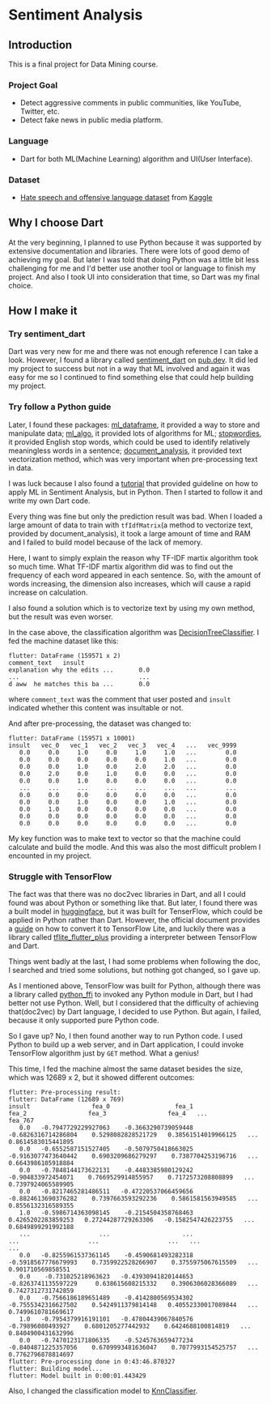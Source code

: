 # Sentiment Analysis

## Introduction

This is a final project for Data Mining course.

### Project Goal
- Detect aggressive comments in public communities, like YouTube, Twitter, etc.
- Detect fake news in public media platform.

### Language
- Dart for both ML(Machine Learning) algorithm and UI(User Interface).

### Dataset
- [Hate speech and offensive language dataset](https://www.kaggle.com/datasets/mrmorj/hate-speech-and-offensive-language-dataset) from [Kaggle](https://www.kaggle.com/)

## Why I choose Dart

At the very beginning, I planned to use Python because it was supported by extensive documentation and libraries. There were lots of good demo of achieving my goal.
But later I was told that doing Python was a little bit less challenging for me and I'd better use another tool or language to finish my project.
And also I took UI into consideration that time, so Dart was my final choice.

## How I make it

### Try sentiment_dart
Dart was very new for me and there was not enough reference I can take a look. However, I found a library called [sentiment_dart](https://pub.dev/packages/sentiment_dart) on [pub.dev](https://pub.dev/packages). It did led my project to success but not in a way that ML involved and again it was easy for me so I continued to find something else that could help building my project.

### Try follow a Python guide
Later, I found these packages: [ml_dataframe](https://pub.dev/packages/ml_dataframe), it provided a way to store and manipulate data; [ml_algo](https://pub.dev/packages/ml_algo), it provided lots of algorithms for ML; [stopwordies](https://pub.dev/packages/stopwordies), it provided English stop words, which could be used to identify relatively meaningless words in a sentence; [document_analysis](https://pub.dev/packages/document_analysis), it provided text vectorization method, which was very important when pre-processing text in data.

I was luck because I also found a [tutorial](https://www.kaggle.com/code/ashokkumarpalivela/sentiment-analysis-with-machine-learning/notebook) that provided guideline on how to apply ML in Sentiment Analysis, but in Python.
Then I started to follow it and write my own Dart code.

Every thing was fine but only the prediction result was bad. When I loaded a large amount of data to train with `tfIdfMatrix`(a method to vectorize text, provided by document_analysis), it took a large amount of time and RAM and I failed to build model because of the lack of memory.

Here, I want to simply explain the reason why TF-IDF martix algorithm took so much time. What TF-IDF martix algorithm did was to find out the frequency of each word appeared in each sentence. So, with the amount of words increasing, the dimension also increases, which will cause a rapid increase on calculation.

I also found a solution which is to vectorize text by using my own method, but the result was even worser.

In the case above, the classification algorithm was [DecisionTreeClassifier](https://pub.dev/documentation/ml_algo/latest/ml_algo/DecisionTreeClassifier-class.html). I fed the machine dataset like this:

```
flutter: DataFrame (159571 x 2)
comment_text   insult
explanation why the edits ...       0.0
...                                 ...
d aww  he matches this ba ...       0.0
```

where `comment_text` was the comment that user posted and `insult` indicated whether this content was insultable or not.

And after pre-processing, the dataset was changed to:

```
flutter: DataFrame (159571 x 10001)
insult   vec_0   vec_1   vec_2   vec_3   vec_4   ...   vec_9999
   0.0     0.0     1.0     0.0     1.0     1.0   ...        0.0
   0.0     0.0     0.0     0.0     0.0     1.0   ...        0.0
   0.0     0.0     1.0     0.0     2.0     2.0   ...        0.0
   0.0     2.0     0.0     1.0     0.0     0.0   ...        0.0
   0.0     0.0     1.0     0.0     0.0     0.0   ...        0.0
   ...     ...     ...     ...     ...     ...   ...        ...
   0.0     0.0     0.0     0.0     0.0     0.0   ...        0.0
   0.0     0.0     1.0     0.0     0.0     1.0   ...        0.0
   0.0     1.0     0.0     0.0     0.0     0.0   ...        0.0
   0.0     0.0     0.0     0.0     0.0     0.0   ...        0.0
   0.0     0.0     0.0     0.0     0.0     0.0   ...        0.0
```

My key function was to make text to vector so that the machine could calculate and build the modle. And this was also the most difficult problem I encounted in my project.

### Struggle with TensorFlow
The fact was that there was no doc2vec libraries in Dart, and all I could found was about Python or something like that.
But later, I found there was a built model in [huggingface](https://huggingface.co/bert-base-uncased), but it was built for TenserFlow, which could be applied in Python rather than Dart. However, the official document provides a [guide](https://huggingface.co/docs/optimum/exporters/tflite/usage_guides/export_a_model) on how to convert it to TensorFlow Lite, and luckily there was a library called [tflite_flutter_plus](https://pub.dev/packages/tflite_flutter_plus) providing a interpreter between TensorFlow and Dart.

Things went badly at the last, I had some problems when following the doc, I searched and tried some solutions, but nothing got changed, so I gave up.

As I mentioned above, TensorFlow was built for Python, although there was a library called [python_ffi](https://pub.dev/packages/python_ffi) to invoked any Python module in Dart, but I had better not use Python. Well, but I considered that the difficulty of achieving that(doc2vec) by Dart language, I decided to use Python. But again, I failed, because it only supported pure Python code.

So I gave up? No, I then found another way to run Python code. I used Python to build up a web server, and in Dart application, I could invoke TensorFlow algorithm just by `GET` method. What a genius!

This time, I fed the machine almost the same dataset besides the size, which was 12689 x 2, but it showed different outcomes:

```
flutter: Pre-processing result:
flutter: DataFrame (12689 x 769)
insult                 fea_0                  fea_1                 fea_2                 fea_3                 fea_4   ...              fea_767
   0.0   -0.7947729229927063    -0.3663290739059448   -0.6826316714286804    0.5298082828521729   0.38561514019966125   ...   0.8614583015441895
   0.0   -0.6552587151527405    -0.5079750418663025   -0.9163077473640442    0.6903209686279297    0.7387704253196716   ...   0.6643986105918884
   0.0   -0.7848144173622131    -0.4483385980129242    -0.904833972454071    0.7669529914855957    0.7172573208808899   ...   0.7397924065589905
   0.0   -0.8217465281486511   -0.47220537066459656   -0.8824613690376282    0.7397663593292236    0.5861581563949585   ...   0.8556132316589355
   1.0   -0.5986714363098145    -0.2154504358768463    0.4265202283859253   0.27244287729263306   -0.1582547426223755   ...   0.6849899291992188
   ...                   ...                    ...                   ...                   ...                   ...   ...                  ...
   0.0   -0.8255961537361145    -0.4590681493282318   -0.5918567776679993    0.7359922528266907    0.3755975067615509   ...    0.901710569858551
   0.0    -0.731025218963623   -0.43930941820144653   -0.8263741135597229     0.638615608215332    0.3906306028366089   ...   0.7427312731742859
   0.0   -0.7566186189651489    -0.4142800569534302   -0.7555342316627502    0.5424911379814148   0.40552330017089844   ...   0.7499610781669617
   1.0   -0.7954379916191101   -0.47804439067840576     -0.79896080493927    0.6801205277442932    0.6424688100814819   ...   0.8404900431632996
   0.0   -0.7470123171806335    -0.5245763659477234   -0.8404871225357056    0.6709993481636047    0.7077993154525757   ...   0.7762796878814697
flutter: Pre-processing done in 0:43:46.870327
flutter: Building model...
flutter: Model built in 0:00:01.443429
```

Also, I changed the classification model to [KnnClassifier](https://pub.dev/documentation/ml_algo/latest/ml_algo/KnnClassifier-class.html).
